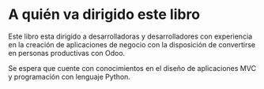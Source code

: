 # A quién va dirigido este libro 

Este libro esta dirigido a desarrolladoras y desarrolladores con experiencia en la creación de aplicaciones de negocio con la disposición de convertirse en personas productivas con Odoo.

Se espera que cuente con conocimientos en el diseño de aplicaciones MVC y programación con lenguaje Python.